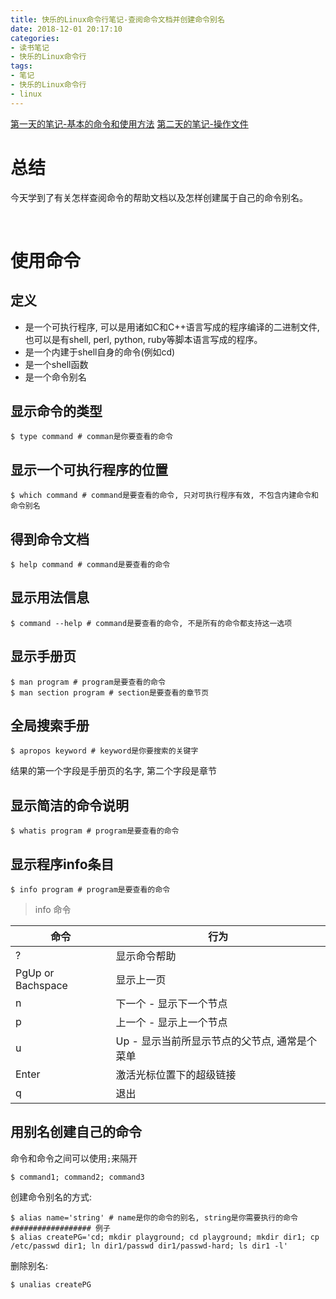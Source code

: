 ```yaml
---
title: 快乐的Linux命令行笔记-查阅命令文档并创建命令别名
date: 2018-12-01 20:17:10
categories:
- 读书笔记
- 快乐的Linux命令行
tags:
- 笔记
- 快乐的Linux命令行
- linux
---
```


[第一天的笔记-基本的命令和使用方法](/read-note/The_Linux_Command_Line/The-Linux-Command-Line-read-note-1Day.html)
[第二天的笔记-操作文件](/read-note/The_Linux_Command_Line/The-Linux-Command-Line-read-note-2Day.html)

# 总结

今天学到了有关怎样查阅命令的帮助文档以及怎样创建属于自己的命令别名。

<!--more-->

<br>

# 使用命令

## 定义

* 是一个可执行程序, 可以是用诸如C和C++语言写成的程序编译的二进制文件, 也可以是有shell, perl, python, ruby等脚本语言写成的程序。
* 是一个内建于shell自身的命令(例如cd)
* 是一个shell函数
* 是一个命令别名

## 显示命令的类型

```shell
$ type command # comman是你要查看的命令
```

## 显示一个可执行程序的位置

```shell
$ which command # command是要查看的命令, 只对可执行程序有效, 不包含内建命令和命令别名
```

## 得到命令文档

```shell
$ help command # command是要查看的命令
```

## 显示用法信息

```shell
$ command --help # command是要查看的命令, 不是所有的命令都支持这一选项
```

## 显示手册页

```shell
$ man program # program是要查看的命令
$ man section program # section是要查看的章节页
```

## 全局搜索手册

```shell
$ apropos keyword # keyword是你要搜索的关键字
```

结果的第一个字段是手册页的名字, 第二个字段是章节

## 显示简洁的命令说明

```shell
$ whatis program # program是要查看的命令
```

## 显示程序info条目

```shell
$ info program # program是要查看的命令
```

> info 命令

| 命令                | 行为                         |
| ----------------- | -------------------------- |
| ?                 | 显示命令帮助                     |
| PgUp or Bachspace | 显示上一页                      |
| n                 | 下一个 - 显示下一个节点              |
| p                 | 上一个 - 显示上一个节点              |
| u                 | Up - 显示当前所显示节点的父节点, 通常是个菜单 |
| Enter             | 激活光标位置下的超级链接               |
| q                 | 退出                         |

## 用别名创建自己的命令

命令和命令之间可以使用`;`来隔开

```shell
$ command1; command2; command3
```

创建命令别名的方式:

```shell
$ alias name='string' # name是你的命令的别名, string是你需要执行的命令
################## 例子
$ alias createPG='cd; mkdir playground; cd playground; mkdir dir1; cp /etc/passwd dir1; ln dir1/passwd dir1/passwd-hard; ls dir1 -l'
```

删除别名:

```shell
$ unalias createPG
```

